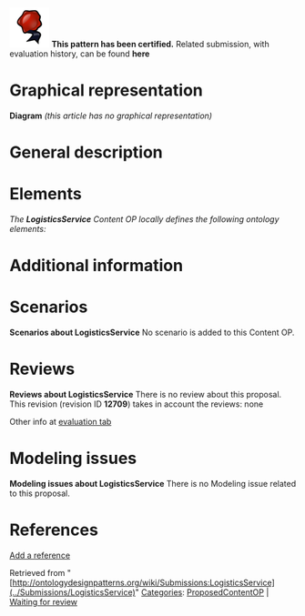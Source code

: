 [![](../images/thumb/b/b5/Certified.png/70px-Certified.png)](../Image/Certified.png "Certified.png") __This pattern has been certified.__
Related submission, with evaluation history, can be found __here__





#  Graphical representation


__Diagram__
_(this article has no graphical representation)_



#  General description


  




#  Elements


_The __LogisticsService__ Content OP locally defines the following ontology elements:_


  




#  Additional information


#  Scenarios



__Scenarios about LogisticsService__
No scenario is added to this Content OP.




#  Reviews



__Reviews about LogisticsService__
There is no review about this proposal.
This revision (revision ID __12709__) takes in account the reviews: none


Other info at [evaluation tab](http://ontologydesignpatterns.org/wiki/index.php?title=Submissions:LogisticsService&action=evaluation "http://ontologydesignpatterns.org/wiki/index.php?title=Submissions:LogisticsService&action=evaluation")




#  Modeling issues



__Modeling issues about LogisticsService__
There is no Modeling issue related to this proposal.




#  References


[Add a reference](index.php@title=Odp%253AAdd_reference&subject=../Submissions/LogisticsService "http://ontologydesignpatterns.org/wiki/index.php?title=Odp:Add_reference&subject=Submissions%3ALogisticsService")





Retrieved from "[http://ontologydesignpatterns.org/wiki/Submissions:LogisticsService](../Submissions/LogisticsService)"
 [Categories](http://ontologydesignpatterns.org/wiki/Special:Categories "Special:Categories"): [ProposedContentOP](../Category/ProposedContentOP "Category:ProposedContentOP") | [Waiting for review](../Category/Waiting_for_review "Category:Waiting for review")